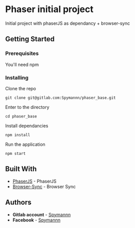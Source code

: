 # Phaser initial project 

Initial project with phaserJS as dependancy + browser-sync

## Getting Started


### Prerequisites

You'll need npm 

### Installing

Clone the repo

```
git clone git@gitlab.com:Spymannn/phaser_base.git
```
Enter to the directory 

```
cd phaser_base
```

Install dependancies

```
npm install
```

Run the application

```
npm start
```

## Built With

* [PhaserJS](https://phaser.io/) - PhaserJS
* [Browser-Sync](https://www.browsersync.io/) - Browser Sync

## Authors

* **Gitlab account** - [Spymannn](https://gitlab.com/Spymannn)
* **Facebook** - [Spymannn](https://www.facebook.com/Spyman15/)


